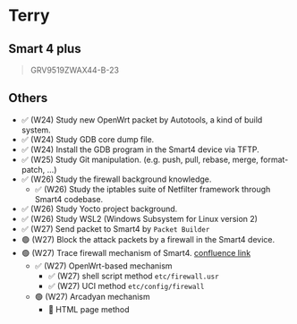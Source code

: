 # Terry

## Smart 4 plus

> GRV9519ZWAX44-B-23



## Others

- ✅ (W24) Study new OpenWrt packet by Autotools, a kind of build system.
  <!-- [build system overview] https://julienjorge.medium.com/an-overview-of-build-systems-mostly-for-c-projects-ac9931494444 -->
- ✅ (W24) Study GDB core dump file.
- ✅ (W24) Install the GDB program in the Smart4 device via TFTP.
- ✅ (W25) Study Git manipulation. (e.g. push, pull, rebase, merge, format-patch, ...)
- ✅ (W26) Study the firewall background knowledge.
  - ✅ (W26) Study the iptables suite of Netfilter framework through Smart4 codebase.
- ✅ (W26) Study Yocto project background.
- ✅ (W26) Study WSL2 (Windows Subsystem for Linux version 2)
- ✅ (W27) Send packet to Smart4 by `Packet Builder` 
- 🟢 (W27) Block the attack packets by a firewall in the Smart4 device.
- 🟢 (W27) Trace firewall mechanism of Smart4. [confluence link](https://arc-conf.arcadyan.com.tw/pages/viewpage.action?pageId=144015859&preview=/144015859/145490201/smart4_firewall_mechanism.pdf)
  - ✅ (W27) OpenWrt-based mechanism
    - ✅ (W27) shell script method `etc/firewall.usr`
    - ✅ (W27) UCI method `etc/config/firewall`
  - 🟢 (W27) Arcadyan mechanism
    - 📌 HTML page method



